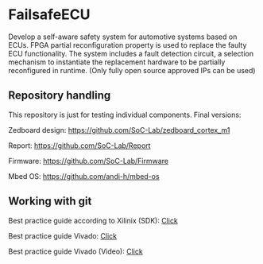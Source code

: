 # FailsafeECU
Develop a self-aware safety system for automotive systems based on ECUs. FPGA partial reconfiguration property is used to replace the faulty ECU functionality. The system includes a fault detection circuit, a selection mechanism to instantiate the replacement hardware to be partially reconfigured in runtime. (Only fully open source approved IPs can be used)

## Repository handling
This repository is just for testing individual components. Final versions:

Zedboard design: https://github.com/SoC-Lab/zedboard_cortex_m1

Report: https://github.com/SoC-Lab/Report

Firmware: https://github.com/SoC-Lab/Firmware

Mbed OS: https://github.com/andi-h/mbed-os

## Working with git
Best practice guide according to Xilinix (SDK): [Click](https://www.xilinx.com/html_docs/xilinx2018_2/SDK_Doc/SDK_concepts/sdk_o_share.html)

Best practice guide Vivado: [Click](https://www.xilinx.com/support/documentation/application_notes/xapp1165.pdf)

Best practice guide Vivado (Video): [Click](https://www.xilinx.com/video/hardware/vivado-design-suite-revision-control.html)

